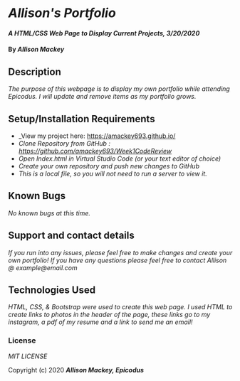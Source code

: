 # _Allison's Portfolio_

#### _A HTML/CSS Web Page to Display Current Projects, 3/20/2020_

#### By _**Allison Mackey**_

## Description

_The purpose of this webpage is to display my own portfolio while attending Epicodus. I will update and remove items as my portfolio grows._

## Setup/Installation Requirements

* _View my project here: https://amackey693.github.io/
* _Clone Repository from GitHub : https://github.com/amackey693/Week1CodeReview_
* _Open Index.html in Virtual Studio Code (or your text editor of choice)_
* _Create your own repository and push new changes to GitHub_
* _This is a local file, so you will not need to run a server to view it._

## Known Bugs

_No known bugs at this time._

## Support and contact details

_If you run into any issues, please feel free to make changes and create your own portfolio! If you have any questions please feel free to contact Allison @ example@email.com_ 

## Technologies Used

_HTML, CSS, & Bootstrap were used to create this web page. I used HTML to create links to photos in the header of the page, these links go to my instagram, a pdf of my resume and a link to send me an email!_

### License

*MIT LICENSE*

Copyright (c) 2020 **_Allison Mackey, Epicodus_**

